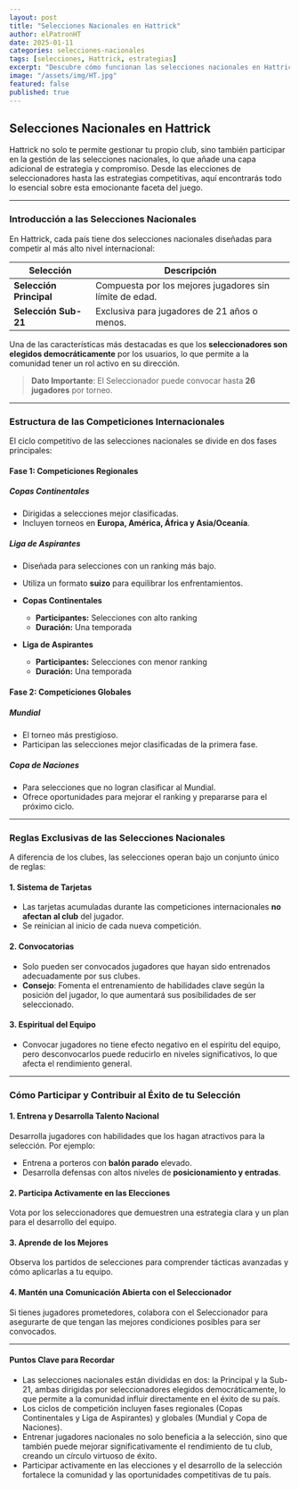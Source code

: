 ```yaml
---
layout: post
title: "Selecciones Nacionales en Hattrick"
author: elPatronHT
date: 2025-01-11
categories: selecciones-nacionales
tags: [selecciones, Hattrick, estrategias]
excerpt: "Descubre cómo funcionan las selecciones nacionales en Hattrick y cómo puedes contribuir al éxito de tu país, convirtiéndote en un pilar fundamental para el crecimiento de tu nación en el juego."
image: "/assets/img/HT.jpg"
featured: false
published: true
---
```


## Selecciones Nacionales en Hattrick

Hattrick no solo te permite gestionar tu propio club, sino también participar en la gestión de las selecciones nacionales, lo que añade una capa adicional de estrategia y compromiso. Desde las elecciones de seleccionadores hasta las estrategias competitivas, aquí encontrarás todo lo esencial sobre esta emocionante faceta del juego.

---

### Introducción a las Selecciones Nacionales

En Hattrick, cada país tiene dos selecciones nacionales diseñadas para competir al más alto nivel internacional:

| **Selección**           | **Descripción**                                         |
| ----------------------- | ------------------------------------------------------- |
| **Selección Principal** | Compuesta por los mejores jugadores sin límite de edad. |
| **Selección Sub-21**    | Exclusiva para jugadores de 21 años o menos.            |

Una de las características más destacadas es que los **seleccionadores son elegidos democráticamente** por los usuarios, lo que permite a la comunidad tener un rol activo en su dirección.

> **Dato Importante**: El Seleccionador puede convocar hasta **26 jugadores** por torneo.

---

### Estructura de las Competiciones Internacionales

El ciclo competitivo de las selecciones nacionales se divide en dos fases principales:

#### **Fase 1: Competiciones Regionales**

##### **Copas Continentales**

- Dirigidas a selecciones mejor clasificadas.
- Incluyen torneos en **Europa, América, África y Asia/Oceanía**.

##### **Liga de Aspirantes**

- Diseñada para selecciones con un ranking más bajo.
- Utiliza un formato **suizo** para equilibrar los enfrentamientos.

- **Copas Continentales**

  - **Participantes:** Selecciones con alto ranking
  - **Duración:** Una temporada

- **Liga de Aspirantes**
  - **Participantes:** Selecciones con menor ranking
  - **Duración:** Una temporada

#### **Fase 2: Competiciones Globales**

##### **Mundial**

- El torneo más prestigioso.
- Participan las selecciones mejor clasificadas de la primera fase.

##### **Copa de Naciones**

- Para selecciones que no logran clasificar al Mundial.
- Ofrece oportunidades para mejorar el ranking y prepararse para el próximo ciclo.

---

### Reglas Exclusivas de las Selecciones Nacionales

A diferencia de los clubes, las selecciones operan bajo un conjunto único de reglas:

#### **1. Sistema de Tarjetas**

- Las tarjetas acumuladas durante las competiciones internacionales **no afectan al club** del jugador.
- Se reinician al inicio de cada nueva competición.

#### **2. Convocatorias**

- Solo pueden ser convocados jugadores que hayan sido entrenados adecuadamente por sus clubes.
- **Consejo**: Fomenta el entrenamiento de habilidades clave según la posición del jugador, lo que aumentará sus posibilidades de ser seleccionado.

#### **3. Espiritual del Equipo**

- Convocar jugadores no tiene efecto negativo en el espíritu del equipo, pero desconvocarlos puede reducirlo en niveles significativos, lo que afecta el rendimiento general.

---

### Cómo Participar y Contribuir al Éxito de tu Selección

#### **1. Entrena y Desarrolla Talento Nacional**

Desarrolla jugadores con habilidades que los hagan atractivos para la selección. Por ejemplo:

- Entrena a porteros con **balón parado** elevado.
- Desarrolla defensas con altos niveles de **posicionamiento y entradas**.

#### **2. Participa Activamente en las Elecciones**

Vota por los seleccionadores que demuestren una estrategia clara y un plan para el desarrollo del equipo.

#### **3. Aprende de los Mejores**

Observa los partidos de selecciones para comprender tácticas avanzadas y cómo aplicarlas a tu equipo.

#### **4. Mantén una Comunicación Abierta con el Seleccionador**

Si tienes jugadores prometedores, colabora con el Seleccionador para asegurarte de que tengan las mejores condiciones posibles para ser convocados.

---

#### Puntos Clave para Recordar

- Las selecciones nacionales están divididas en dos: la Principal y la Sub-21, ambas dirigidas por seleccionadores elegidos democráticamente, lo que permite a la comunidad influir directamente en el éxito de su país.
- Los ciclos de competición incluyen fases regionales (Copas Continentales y Liga de Aspirantes) y globales (Mundial y Copa de Naciones).
- Entrenar jugadores nacionales no solo beneficia a la selección, sino que también puede mejorar significativamente el rendimiento de tu club, creando un círculo virtuoso de éxito.
- Participar activamente en las elecciones y el desarrollo de la selección fortalece la comunidad y las oportunidades competitivas de tu país.
